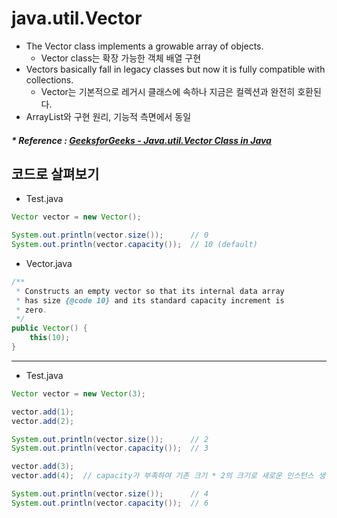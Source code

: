 # java.util.Vector
- The Vector class implements a growable array of objects.
   - Vector class는 확장 가능한 객체 배열 구현
- Vectors basically fall in legacy classes but now it is fully compatible with collections.
   - Vector는 기본적으로 레거시 클래스에 속하나 지금은 컬렉션과 완전히 호환된다.
- ArrayList와 구현 원리, 기능적 측면에서 동일
##### * Reference : [GeeksforGeeks - Java.util.Vector Class in Java](https://www.geeksforgeeks.org/java-util-vector-class-java/)

## 코드로 살펴보기
- Test.java
```java
Vector vector = new Vector();

System.out.println(vector.size());      // 0
System.out.println(vector.capacity());  // 10 (default)
```
- Vector.java
```java
/**
 * Constructs an empty vector so that its internal data array
 * has size {@code 10} and its standard capacity increment is
 * zero.
 */
public Vector() {
    this(10);
}
```

---

- Test.java
```java
Vector vector = new Vector(3);

vector.add(1);
vector.add(2);

System.out.println(vector.size());      // 2
System.out.println(vector.capacity());  // 3

vector.add(3);
vector.add(4);  // capacity가 부족하여 기존 크기 * 2의 크기로 새로운 인스턴스 생성

System.out.println(vector.size());      // 4
System.out.println(vector.capacity());  // 6
```